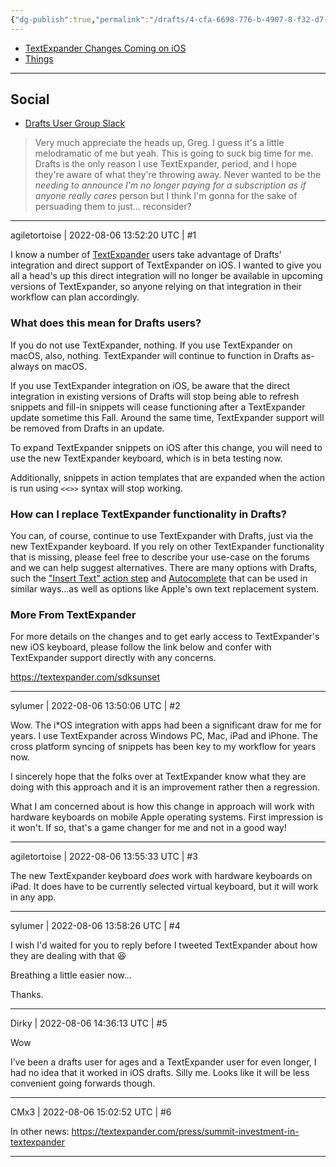 ```yaml
---
{"dg-publish":true,"permalink":"/drafts/4-cfa-6698-776-b-4907-8-f32-d7-fc-4-ee-49-e7-b-2/","dgHomeLink":true,"dgPassFrontmatter":false}
---
```



- [TextExpander Changes Coming on iOS](https://forums.getdrafts.com/t/textexpander-changes-coming-on-ios/13105)
- [Things](things:///show?id=nciG5xVj5gc5Z3NAiY1xQ)

---

## Social

- [Drafts User Group Slack](https://agiletortoise.slack.com/archives/C82A9NK0E/p1659810541915239?thread_ts=1659733041.150669&channel=C82A9NK0E&message_ts=1659810541.915239)
> Very much appreciate the heads up, Greg. I guess it's a little melodramatic of me but yeah. This is going to suck big time for me. Drafts is the only reason I use TextExpander, period, and I hope they're aware of what they're throwing away. Never wanted to be the *needing to announce I'm no longer paying for a subscription as if anyone really cares* person but I think I'm gonna for the sake of persuading them to just... reconsider?


---

agiletortoise | 2022-08-06 13:52:20 UTC | #1

I know a number of [TextExpander](https://textexpander.com/) users take advantage of Drafts' integration and direct support of TextExpander on iOS. I wanted to give you all a head's up this direct integration will no longer be available in upcoming versions of TextExpander, so anyone relying on that integration in their workflow can plan accordingly.

### What does this mean for Drafts users?

If you do not use TextExpander, nothing. If you use TextExpander on macOS, also, nothing. TextExpander will continue to function in Drafts as-always on macOS.

If you use TextExpander integration on iOS, be aware that the direct integration in existing versions of Drafts will stop being able to refresh snippets and fill-in snippets will cease functioning after a TextExpander update sometime this Fall. Around the same time, TextExpander support will be removed from Drafts in an update.

To expand TextExpander snippets on iOS after this change, you will need to use the new TextExpander keyboard, which is in beta testing now. 

Additionally, snippets in action templates that are expanded when the action is run using `<<>>` syntax will stop working.

### How can I replace TextExpander functionality in Drafts?

You can, of course, continue to use TextExpander with Drafts, just via the new TextExpander keyboard. If you rely on other TextExpander functionality that is missing, please feel free to describe your use-case on the forums and we can help suggest alternatives. There are many options with Drafts, such the ["Insert Text" action step](https://docs.getdrafts.com/docs/actions/steps/utility#insert-text) and [Autocomplete](https://docs.getdrafts.com/docs/editor/autocomplete) that can be used in similar ways...as well as options like Apple's own text replacement system.

### More From TextExpander

For more details on the changes and to get early access to TextExpander's new iOS keyboard, please follow the link below and confer with TextExpander support directly with any concerns.

https://textexpander.com/sdksunset

-------------------------

sylumer | 2022-08-06 13:50:06 UTC | #2

Wow. The i\*OS integration with apps had been a significant draw for  me for years. I use TextExpander across Windows PC, Mac, iPad and iPhone. The cross platform syncing of snippets has been key to my workflow for years now.

I sincerely hope that  the folks over at TextExpander know what they are doing with this approach and it is an improvement rather then a regression.

What I am concerned about is how this change in approach will work with hardware keyboards on mobile Apple operating systems. First impression is it won't. If so, that's a game changer for me and not in a good way!

-------------------------

agiletortoise | 2022-08-06 13:55:33 UTC | #3

The new TextExpander keyboard _does_ work with hardware keyboards on iPad. It does have to be currently selected virtual keyboard, but it will work in any app.

-------------------------

sylumer | 2022-08-06 13:58:26 UTC | #4

I wish I'd waited for you to reply before I tweeted TextExpander about how they are dealing with that 😆

Breathing a little easier now...

Thanks.

-------------------------

Dirky | 2022-08-06 14:36:13 UTC | #5

Wow

I’ve been a drafts user for ages and a TextExpander user for even longer, I had no idea that it worked in iOS drafts. Silly me. 
Looks like it will be less convenient going forwards though.

-------------------------

CMx3 | 2022-08-06 15:02:52 UTC | #6

In other news: https://textexpander.com/press/summit-investment-in-textexpander

-------------------------

